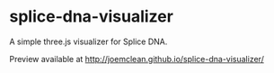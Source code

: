 splice-dna-visualizer
=====================

A simple three.js visualizer for Splice DNA.

Preview available at http://joemclean.github.io/splice-dna-visualizer/
